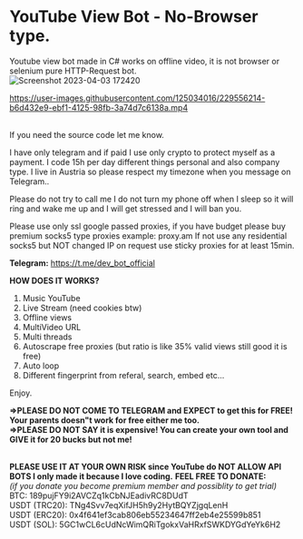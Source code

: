 # YouTube View Bot - No-Browser type.
Youtube view bot made in C# works on offline video, it is not browser or selenium pure HTTP-Request bot.<br>
![Screenshot 2023-04-03 172420](https://user-images.githubusercontent.com/125034016/229556354-5529a38a-ec10-4c4c-b76d-840a2b754c85.png)

https://user-images.githubusercontent.com/125034016/229556214-b6d432e9-ebf1-4125-98fb-3a74d7c6138a.mp4 <br><br>


If you need the source code let me know.

I have only telegram and if paid I use only crypto to protect myself as a payment.
I code 15h per day different things personal and also company type.
I live in Austria so please respect my timezone when you message on Telegram..

Please do not try to call me I do not turn my phone off when I sleep so it will ring and wake me up and I will get stressed and I will ban you.

Please use only ssl google passed proxies, if you have budget please buy premium socks5 type proxies example: proxy.am
If not use any residential socks5 but NOT changed IP on request use sticky proxies for at least 15min.

<b>Telegram:</b> https://t.me/dev_bot_official

<b>HOW DOES IT WORKS?</b>
1. Music YouTube
2. Live Stream (need cookies btw)
3. Offline views
4. MultiVideo URL
5. Multi threads
6. Autoscrape free proxies (but ratio is like 35% valid views still good it is free)
7. Auto loop
8. Different fingerprint from referal, search, embed etc...

Enjoy.

<b>=>PLEASE DO NOT COME TO TELEGRAM and EXPECT to get this for FREE! Your parents doesn"t work for free either me too.</b><br>
<b>=>PLEASE DO NOT SAY it is expensive! You can create your own tool and GIVE it for 20 bucks but not me!</b><br><br>

<b>PLEASE USE IT AT YOUR OWN RISK since YouTube do NOT ALLOW API BOTS I only made it because I love coding.</b>
<b>FEEL FREE TO DONATE:</b><br>
<i>(if you donate you become premium member and possiblity to get trial)</i><br>
BTC: 189pujFY9i2AVCZq1kCbNJEadivRC8DUdT<br>
USDT (TRC20): TNg4Svv7eqXifJH5h9y2HytBQYZjgqLenH<br>
USDT (ERC20): 0x4f641ef3cab806eb55234647ff2eb4e25599b851<br>
USDT (SOL): 5GC1wCL6cUdNcWimQRiTgokxVaHRxfSWKDYGdYeYk6H2
